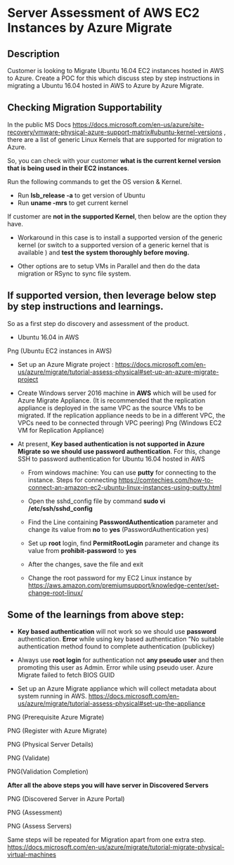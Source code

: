# Server Assessment of AWS EC2 Instances  by Azure Migrate

## Description
Customer is looking to Migrate Ubuntu 16.04 EC2 instances hosted in AWS to Azure. Create a POC for this which discuss step by step instructions in migrating a Ubuntu 16.04 hosted in AWS to Azure by Azure Migrate.

## Checking Migration Supportability
In the public MS Docs https://docs.microsoft.com/en-us/azure/site-recovery/vmware-physical-azure-support-matrix#ubuntu-kernel-versions , there are a list of generic Linux Kernels that are supported for migration to Azure.

So, you can check with your customer **what is the current kernel version that is being used in their EC2 instances**.
 
Run the following commands to get the OS version & Kernel.
 
* Run **lsb_release -a** to get version of Ubuntu
* Run **uname -mrs** to get current kernel

If customer are **not in the supported Kernel**, then below are the option they have.

* Workaround in this case is to install a supported version of the generic kernel (or switch to a supported version of a generic kernel that is available ) and **test the system thoroughly before moving.**
 
* Other options are to setup VMs in Parallel and then do the data migration or RSync to sync file system.

## If **supported version**, then leverage below step by step instructions and learnings.


So as a first step do discovery and assessment of the product.

* Ubuntu 16.04 in AWS 

Png (Ubuntu EC2 instances in AWS) 

* Set up an Azure Migrate project : https://docs.microsoft.com/en-us/azure/migrate/tutorial-assess-physical#set-up-an-azure-migrate-project


* Create Windows server 2016 machine in **AWS** which will be used for Azure Migrate Appliance. 
(It is recommended that the replication appliance is deployed in the same VPC as the source VMs to be migrated. If the replication appliance needs to be in a different VPC, the VPCs need to be connected through VPC peering)
Png (Windows EC2 VM for Replication Appliance) 


* At present, **Key based authentication is not supported in Azure Migrate so we should use password authentication**. For this, change SSH to password authentication for Ubuntu 16.04 hosted in AWS

   * From windows machine: You can use **putty** for connecting to the instance. Steps for connecting https://comtechies.com/how-to-connect-an-amazon-ec2-ubuntu-linux-instances-using-putty.html

   * Open the sshd_config file by command **sudo vi /etc/ssh/sshd_config**


   * Find the Line containing **PasswordAuthentication** parameter and change its value from     **no** to **yes** (PasswordAuthentication yes) 

   * Set up **root** login, find  **PermitRootLogin** parameter and change its value from                                                                                                                    **prohibit-password** to **yes**
   
   * After the changes, save the file and exit
   
   * Change the root password for my EC2 Linux instance by    https://aws.amazon.com/premiumsupport/knowledge-center/set-change-root-linux/


## Some of the learnings from above step: 
* **Key based authentication** will not work so we should use **password** authentication. **Error** while using key based authentication “No suitable authentication method found to complete authentication (publickey)

* Always use **root login** for authentication not **any pseudo user** and then promoting    this user as Admin. Error while using pseudo user. Azure Migrate failed to fetch BIOS GUID

* Set up an Azure Migrate appliance which will collect metadata about system running in AWS. 
https://docs.microsoft.com/en-us/azure/migrate/tutorial-assess-physical#set-up-the-appliance

PNG (Prerequisite Azure Migrate)

PNG (Register with Azure Migrate)

PNG (Physical Server Details)

PNG (Validate)

PNG(Validation Completion)

**After all the above steps you will have server in Discovered Servers**

PNG (Discovered Server in Azure Portal)

PNG (Assessment)

PNG (Assess Servers)

Same steps will be repeated for Migration apart from one extra step. https://docs.microsoft.com/en-us/azure/migrate/tutorial-migrate-physical-virtual-machines



